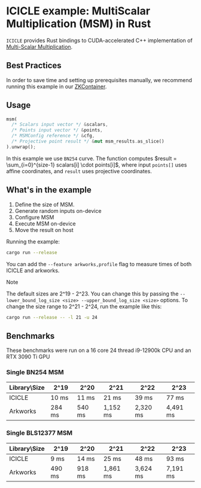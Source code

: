 # ICICLE example: MultiScalar Multiplication (MSM) in Rust

`ICICLE` provides Rust bindings to CUDA-accelerated C++ implementation of [Multi-Scalar Multiplication](https://github.com/ingonyama-zk/ingopedia/blob/master/src/msm.md).

## Best Practices

In order to save time and setting up prerequisites manually, we recommend running this example in our [ZKContainer](../../ZKContainer.md).

## Usage

```rust
msm(
  /* Scalars input vector */ &scalars, 
  /* Points input vector */ &points, 
  /* MSMConfig reference */ &cfg, 
  /* Projective point result */ &mut msm_results.as_slice()
).unwrap();
```
In this example we use `BN254` curve. The function computes $result = \sum_{i=0}^{size-1} scalars[i] \cdot points[i]$, where input `points[]` uses affine coordinates, and `result` uses projective coordinates.

## What's in the example

1. Define the size of MSM. 
2. Generate random inputs on-device
3. Configure MSM
4. Execute MSM on-device
5. Move the result on host

Running the example:
```sh
cargo run --release
```

You can add the `--feature arkworks,profile` flag to measure times of both ICICLE and arkworks.

> [!NOTE]
> The default sizes are 2^19 - 2^23. You can change this by passing the `--lower_bound_log_size <size> --upper_bound_log_size <size>` options. To change the size range to 2^21 - 2^24, run the example like this:
> ```sh
> cargo run --release -- -l 21 -u 24
> ```

## Benchmarks

These benchmarks were run on a 16 core 24 thread i9-12900k CPU and an RTX 3090 Ti GPU

### Single BN254 MSM
| Library\Size | 2^19 | 2^20 | 2^21 | 2^22 | 2^23 |
|--------------|------|------|------|------|------|
| ICICLE | 10 ms | 11 ms | 21 ms | 39 ms | 77 ms |
| Arkworks | 284 ms | 540 ms | 1,152 ms | 2,320 ms | 4,491 ms |

### Single BLS12377 MSM
| Library\Size | 2^19 | 2^20 | 2^21 | 2^22 | 2^23 |
|--------------|------|------|------|------|------|
| ICICLE | 9 ms | 14 ms | 25 ms | 48 ms | 93 ms |
| Arkworks | 490 ms | 918 ms | 1,861 ms | 3,624 ms | 7,191 ms |
